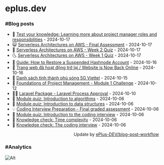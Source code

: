 # eplus.dev

### #Blog posts

<!-- BLOG-POST-LIST:START -->
 - 🧰 [Test your knowledge: Learning more about project manager roles and responsibilities](https://eplus.dev/test-your-knowledge-learning-more-about-project-manager-roles-and-responsibilities) - 2024-10-17
 - 😺 [Serverless Architectures on AWS - Final Assessment](https://eplus.dev/serverless-architectures-on-aws-final-assessment) - 2024-10-17
 - 🗽 [Serverless Architectures on AWS - Week 2 Quiz](https://eplus.dev/serverless-architectures-on-aws-week-2-quiz) - 2024-10-17
 - 🌜 [Serverless Architectures on AWS - Week 1 Quiz](https://eplus.dev/serverless-architectures-on-aws-week-1-quiz) - 2024-10-17
 - 📝 [Guide: How to Restore a Suspended Hashnode Account](https://eplus.dev/guide-how-to-restore-a-suspended-hashnode-account) - 2024-10-16
 - 🚀 [Trang web đã hoạt động trở lại / Website is Now Back Online](https://eplus.dev/trang-web-da-hoat-dong-tro-lai-website-is-now-back-online) - 2024-10-16
 - 💼 [Danh sách tỉnh thành phủ sóng 5G Viettel](https://eplus.dev/danh-sach-tinh-thanh-phu-song-5g-viettel) - 2024-10-15
 - 🦣 [Foundations of Project Management - Module 1 Challenge](https://eplus.dev/foundations-of-project-management-module-1-challenge) - 2024-10-12
 - 👨‍🏫 [Laravel Package - Laravel Process Approval](https://eplus.dev/laravel-package-laravel-process-approval) - 2024-10-10
 - 🔭 [Module quiz: Introduction to algorithms](https://eplus.dev/module-quiz-introduction-to-algorithms) - 2024-10-06
 - 🤡 [Module quiz: Introduction to data structures](https://eplus.dev/module-quiz-introduction-to-data-structures) - 2024-10-06
 - 💡 [Coding Interview Preparation - Final graded assessment](https://eplus.dev/coding-interview-preparation-final-graded-assessment) - 2024-10-06
 - 🦣 [Module quiz: Introduction to the coding interview](https://eplus.dev/module-quiz-introduction-to-the-coding-interview) - 2024-10-06
 - 💪 [Knowledge check: Time complexity](https://eplus.dev/knowledge-check-time-complexity) - 2024-10-06
 - 🤡 [Knowledge check: The coding interview](https://eplus.dev/knowledge-check-the-coding-interview) - 2024-10-06<!-- BLOG-POST-LIST:END -->

<div align="right">
  Update by <a target="_blank"
    href="https://github.com/ePlus-DEV/blog-post-workflow">ePlus-DEV/blog-post-workflow</a>
</div>

### #Analytics
![Alt](https://repobeats.axiom.co/api/embed/9990f7cddfbad8d834990b10ccad05f81ac1096f.svg "Repobeats analytics image")
